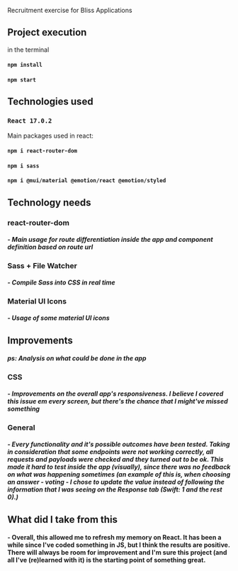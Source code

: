 Recruitment exercise for Bliss Applications
## Project execution

in the terminal
#### `npm install`
#### `npm start`

## Technologies used

### `React 17.0.2`
Main packages used in react:

#### `npm i react-router-dom`
#### `npm i sass`
#### `npm i @mui/material @emotion/react @emotion/styled`

## Technology needs

### react-router-dom

##### - Main usage for route differentiation inside the app and component definition based on route url

### Sass + File Watcher

##### - Compile Sass into CSS in real time

### Material UI Icons

##### - Usage of some material UI icons

## Improvements 

##### ps: Analysis on what could be done in the app

### CSS

##### - Improvements on the overall app's responsiveness. I believe I covered this issue em every screen, but there's the chance that I might've missed something

### General

##### - Every functionality and it's possible outcomes have been tested. Taking in consideration that some endpoints were not working correctly, all requests and payloads were checked and they turned out to be ok. This made it hard to test inside the app (visually), since there was no feedback on what was happening sometimes (an example of this is, when choosing an answer - voting - I chose to update the value instead of following the information that I was seeing on the Response tab (Swift: 1 and the rest 0).)

## What did I take from this

#### - Overall, this allowed me to refresh my memory on React. It has been a while since I've coded something in JS, but I think the results are positive. There will always be room for improvement and I'm sure this project (and all I've (re)learned with it) is the starting point of something great.
